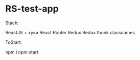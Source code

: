 # RS-test-app

Stack:

ReactJS + хуки
React Router
Redux
Redux thunk
classnames

ToStart:

npm i
npm start
